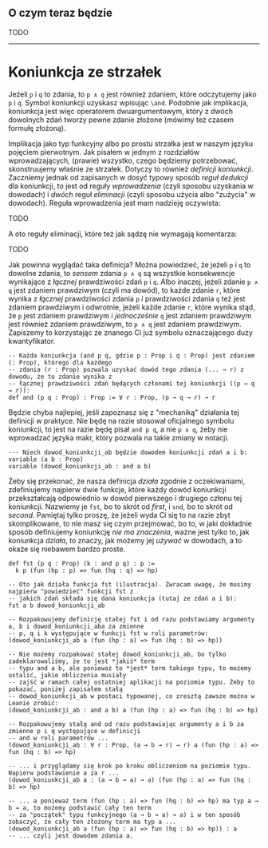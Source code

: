 ## O czym teraz będzie

TODO

<hr>

# Koniunkcja ze strzałek

Jeżeli `p` i `q` to zdania, to `p ∧ q` jest również zdaniem, które odczytujemy jako `p` i
`q`. Symbol koniunkcji uzyskasz wpisując `\and`. Podobnie jak implikacja, koniunkcja jest więc
operatorem dwuargumentowym, który z dwóch dowolnych zdań tworzy pewne zdanie złożone (mówimy też
czasem formułę złożoną).

Implikacja jako typ funkcyjny albo po prostu strzałka jest w naszym języku pojęciem pierwotnym. Jak
pisałem w jednym z rozdziałów wprowadzających, (prawie) wszystko, czego będziemy potrzebować,
skonstruujemy właśnie ze strzałek. Dotyczy to również *definicji koniunkcji*. Zaczniemy jednak od
zapisanych w dosyć typowy sposób *reguł dedukcji* dla koniunkcji, to jest od reguły *wprowadzenia*
(czyli sposobu uzyskania w dowodach) i *dwóch* reguł *eliminacji* (czyli sposobu użycia albo
"zużycia" w dowodach). Reguła wprowadzenia jest mam nadzieję oczywista:

TODO

A oto reguły eliminacji, które też jak sądzę nie wymagają komentarza:

TODO

Jak powinna wyglądać taka definicja? Można powiedzieć, że jeżeli `p` i `q` to dowolne zdania, to
*sensem* zdania `p ∧ q` są wszystkie konsekwencje wynikające z *łącznej* prawdziwości zdań `p` i
`q`. Albo inaczej, jeżeli zdanie `p ∧ q` jest zdaniem prawdziwym (czyli ma dowód), to każde zdanie
`r`, które wynika z *łącznej* prawdziwości zdania `p` *i* prawdziwości zdania `q` też jest zdaniem
prawdziwym i odwrotnie, jeżeli każde zdanie `r`, które wynika stąd, że `p` jest zdaniem prawdziwym
*i jednocześnie* `q` jest zdaniem prawdziwym jest również zdaniem prawdziwym, to `p ∧ q` jest
zdaniem prawdziwym. Zapiszemy to korzystając ze znanego Ci już symbolu oznaczającego duży
kwantyfikator.

```lean
-- Każda koniunkcja (and p q, gdzie p : Prop i q : Prop) jest zdaniem (: Prop), którego dla każdego 
-- zdania (r : Prop) pozwala uzyskać dowód tego zdania (... → r) z dowodu, że to zdanie wynika z
-- łącznej prawdziwości zdań będących członami tej koniunkcji ((p → q → r)):
def and (p q : Prop) : Prop := ∀ r : Prop, (p → q → r) → r
```

Będzie chyba najlepiej, jeśli zapoznasz się z "mechaniką" działania tej definicji w praktyce. Nie
będę na razie stosował oficjalnego symbolu koniunkcji, to jest na razie będę pisał `and p q`, a nie
`p ∧ q`, żeby nie wprowadzać języka makr, który pozwala na takie zmiany w notacji.

```lean
--- Niech dowod_koniunkcji_ab będzie dowodem koniunkcji zdań a i b:
variable (a b : Prop)
variable (dowod_koniunkcji_ab : and a b)
```

Żeby się przekonać, że nasza definicja *działa* zgodnie z oczekiwaniami, zdefiniujemy najpierw dwie
funkcje, które każdy dowód koniunkcji przekształcają odpowiednio w dowód pierwszego i drugiego
członu tej koniunkcji. Nazwiemy je `fst`, bo to skrót od *first*, i `snd`, bo to skrót od
*second*. Pamiętaj tylko proszę, że jeżeli wyda Ci się to na razie zbyt skomplikowane, to nie masz
się czym przejmować, bo to, w jaki dokładnie sposób definiujemy koniunkcję *nie ma znaczenia*, ważne
jest tylko to, jak koniunkcja *działa*, to znaczy, jak możemy jej *używać* w dowodach, a to okaże
się niebawem bardzo proste.

```lean
def fst (p q : Prop) (k : and p q) : p :=
  k p (fun (hp : p) => fun (hq : q) => hp)

-- Oto jak działa funkcja fst (ilustracja). Zwracam uwagę, że musimy najpierw "powiedzieć" funkcji fst z 
-- jakich zdań składa się dana koniunkcja (tutaj ze zdań a i b):
fst a b dowod_koniunkcji_ab

-- Rozpakowujemy definicję stałej fst i od razu podstawiamy argumenty a, b i dowod_koniunkcji_aba za zmienne
-- p, q i k występujące w funkcji fst w roli parametrów:
(dowod_koniunkcji_ab a (fun (hp : a) => fun (hq : b) => hp))

-- Nie możemy rozpakować stałej dowod_koniunkcji_ab, bo tylko zadeklarowaliśmy, że to jest *jakiś* term
-- typu and a b, ale ponieważ to *jest* term takiego typu, to możemy ustalić, jakie obliczenia musiały
-- zajść w ramach całej ostatniej aplikacji na poziomie typu. Żeby to pokazać, poniżej zapisałem stałą
-- dowod_koniunkcji_ab w postaci typowanej, co zresztą zawsze można w Leanie zrobić:
(dowod_koniunkcji_ab : and a b) a (fun (hp : a) => fun (hq : b) => hp)

-- Rozpakowujemy stałą and od razu podstawiając argumenty a i b za zmienne p i q występujące w definicji
-- and w roli parametrów ...
(dowod_koniunkcji_ab : ∀ r : Prop, (a → b → r) → r) a (fun (hp : a) => fun (hq : b) => hp)

-- ... i przyglądamy się krok po kroku obliczeniom na poziomie typu. Napierw podstawienie a za r ...
(dowod_koniunkcji_ab a : (a → b → a) → a) (fun (hp : a) => fun (hq : b) => hp)

-- ... a ponieważ term (fun (hp : a) => fun (hq : b) => hp) ma typ a → b → a, to możemy podstawić cały ten term
-- za "początek" typu funkcyjnego (a → b → a) → a) i w ten sposób zobaczyć, że cały ten złożony term ma typ a ...
(dowod_koniunkcji_ab a (fun (hp : a) => fun (hq : b) => hp)) : a
-- ... czyli jest dowodem zdania a.
```

